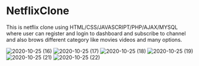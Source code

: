 # NetflixClone

This is netflix clone using HTML/CSS/JAVASCRIPT/PHP/AJAX/MYSQL
where user can register and login to dashboard and subscribe to channel and also brows different category like movies videos and many options.


![2020-10-25 (16)](https://user-images.githubusercontent.com/15255355/97114826-364a2b00-16c9-11eb-8167-a8b2ac45bcde.png)
![2020-10-25 (17)](https://user-images.githubusercontent.com/15255355/97114829-36e2c180-16c9-11eb-849e-4e267a732a67.png)
![2020-10-25 (18)](https://user-images.githubusercontent.com/15255355/97114830-36e2c180-16c9-11eb-9a7b-21010d07e0fe.png)
![2020-10-25 (19)](https://user-images.githubusercontent.com/15255355/97114831-377b5800-16c9-11eb-9c74-6fafe832f7a9.png)
![2020-10-25 (21)](https://user-images.githubusercontent.com/15255355/97114832-377b5800-16c9-11eb-8f3f-c87888c11e9d.png)
![2020-10-25 (22)](https://user-images.githubusercontent.com/15255355/97114833-377b5800-16c9-11eb-9500-1ff8842bbce6.png)
